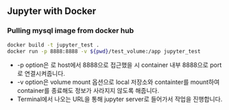## Jupyter with Docker

### Pulling mysql image from docker hub
```bash
docker build -t jupyter_test .
docker run -p 8888:8888 -v ${pwd}/test_volume:/app jupyter_test
```
- -p option은 <host port:container port>로 host에서 8888으로 접근했을 시 container 내부 8888으로 port로 연결시켜줍니다.
- -v option은 volume mount 옵션으로 local 저장소와 containter를 mount하여 container를 종료해도 정보가 사라지지 않도록 해줍니다.
- Terminal에서 나오는 URL을 통해 jupyter server로 들어가서 작업을 진행합니다.
